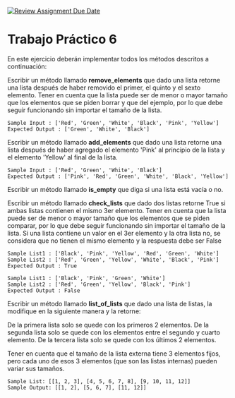[![Review Assignment Due Date](https://classroom.github.com/assets/deadline-readme-button-22041afd0340ce965d47ae6ef1cefeee28c7c493a6346c4f15d667ab976d596c.svg)](https://classroom.github.com/a/XuA_fnBf)
# Trabajo Práctico 6

En este ejercicio deberán implementar todos los métodos descritos a continuación:

Escribir un método llamado **remove_elements** que dado una lista retorne una lista después de haber removido el primer, el quinto y el sexto elemento.
Tener en cuenta que la lista puede ser de menor o mayor tamaño que los elementos que se piden borrar y que del ejemplo, por lo que debe seguir funcionando sin importar el tamaño de la lista.
```
Sample Input : ['Red', 'Green', 'White', 'Black', 'Pink', 'Yellow']
Expected Output : ['Green', 'White', 'Black']
```

Escribir un método llamado **add_elements** que dado una lista retorne una lista después de 
haber agregado el elemento 'Pink' al principio de la lista y el elemento 'Yellow' al final de la lista.

```
Sample Input : ['Red', 'Green', 'White', 'Black']
Expected Output : ['Pink', 'Red', 'Green', 'White', 'Black', 'Yellow']
```

Escribir un método llamado **is_empty** que diga si una lista está vacía o no.

Escribir un método llamado **check_lists** que dado dos listas retorne True si ambas listas contienen el mismo 3er elemento.
Tener en cuenta que la lista puede ser de menor o mayor tamaño que los elementos que se piden comparar, por lo que debe seguir funcionando sin importar el tamaño de la lista.
Si una lista contiene un valor en el 3er elemento y la otra lista no, se considera que no tienen el mismo elemento y la respuesta debe ser False
```
Sample List1 : ['Black', 'Pink', 'Yellow', 'Red', 'Green', 'White']
Sample List2 : ['Red', 'Green', 'Yellow', 'White', 'Black', 'Pink']
Expected Output : True

Sample List1 : ['Black', 'Pink', 'Green', 'White']
Sample List2 : ['Red', 'Green', 'Yellow', 'Black', 'Pink']
Expected Output : False
```

Escribir un método llamado **list_of_lists** que dado una lista de listas, la modifique en la siguiente manera y la retorne:

De la primera lista solo se quede con los primeros 2 elementos.
De la segunda lista solo se quede con los elementos entre el segundo y cuarto elemento.
De la tercera lista solo se quede con los últimos 2 elementos.

Tener en cuenta que el tamaño de la lista externa tiene 3 elementos fijos, pero cada uno de esos 3 elementos (que son las listas internas) pueden variar sus tamaños.
```
Sample List: [[1, 2, 3], [4, 5, 6, 7, 8], [9, 10, 11, 12]]
Sample Output: [[1, 2], [5, 6, 7], [11, 12]]
```
